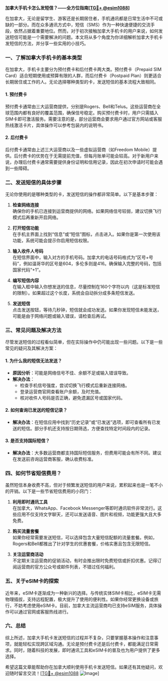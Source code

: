 **加拿大手机卡怎么发短信？——全方位指南[[TG💪+ @esim1088](https://t.me/s/esim1088)]**

在加拿大，无论是留学生、游客还是长期居住者，手机通讯都是日常生活中不可或缺的一部分。而在众多通讯方式中，短信（SMS）作为一种快速便捷的交流手段，依然占据着重要地位。然而，对于初次接触加拿大手机卡的用户来说，如何发送短信可能是一个需要解决的问题。本文将从多个角度为你详细解析加拿大手机卡发短信的方法，并分享一些实用的小技巧。

### 一、了解加拿大手机卡的基本类型

在加拿大，手机卡主要分为预付费卡和后付费卡两大类。预付费卡（Prepaid SIM Card）适合短期使用或预算有限的人群，而后付费卡（Postpaid Plan）则更适合长期居住或工作的人。无论选择哪种类型的卡，发送短信的基本流程大致相同。

#### 1. 预付费卡
预付费卡通常由三大运营商提供，分别是Rogers、Bell和Telus。这些运营商在全球范围内都有良好的覆盖范围，确保信号稳定。购买预付费卡时，用户只需插入SIM卡即可激活服务。需要注意的是，部分运营商会要求用户通过官方网站或客服热线激活卡片，具体操作可以参考包装内的说明书。

#### 2. 后付费卡
后付费卡通常由上述三大运营商以及一些虚拟运营商（如Freedom Mobile）提供。后付费卡的优势在于无需提前充值，但每月账单可能会较高。对于新用户来说，办理后付费卡通常需要提供身份证明和信用记录，因此在初次申请时可能会遇到一些障碍。

### 二、发送短信的具体步骤

无论你使用的是哪种类型的卡，发送短信的操作都非常简单。以下是基本步骤：

1. **检查网络连接**  
   确保你的手机已连接到运营商提供的网络。如果网络信号较弱，建议切换飞行模式后再重新开启网络。

2. **打开短信功能**  
   在手机主界面上找到“信息”或“短信”图标，点击进入。如果你是第一次使用该功能，系统可能会提示你启用短信权限。

3. **输入收件人号码**  
   在短信界面中，输入对方的手机号码。加拿大的电话号码格式为“区号+号码”，例如温哥华的区号是604，多伦多则是416。确保输入完整的号码，包括国家代码“+1”。

4. **编写短信内容**  
   在输入框中输入你想发送的信息，尽量控制在160个字符以内（这是标准短信的限制）。如果超过这个长度，系统会自动拆分成多条短信发送。

5. **发送短信**  
   点击发送按钮，等待几秒钟，短信就会成功发送。如果你发现短信未能发送，可能是由于网络问题或输入错误，请检查后再试。

### 三、常见问题及解决方法

尽管发送短信的过程看似简单，但在实际操作中仍可能出现一些问题。以下是一些常见的疑问及其解决方案：

#### 1. 为什么我的短信无法发送？
- **原因分析**：可能是网络信号不佳、余额不足或输入错误导致。
- **解决办法**：
  - 检查手机信号强度，尝试切换飞行模式后重新连接网络。
  - 登录运营商官网查看账户余额，及时充值。
  - 核对收件人号码是否正确，避免遗漏区号或国家代码。

#### 2. 如何查询已发送的短信记录？
- **解决办法**：在短信应用中找到“历史记录”或“已发送”选项，即可查看所有已发送的短信。部分手机还支持按日期筛选，方便查找特定时间段内的记录。

#### 3. 是否支持国际短信？
- **解决办法**：大多数运营商都支持国际短信服务，但费用可能会有所不同。建议在发送前咨询运营商客服，确认收费标准。

### 四、如何节省短信费用？

虽然短信本身收费不高，但对于频繁发送短信的用户来说，累积起来也是一笔不小的开销。以下是一些节省短信费用的小窍门：

1. **利用即时通讯工具**  
   在加拿大，WhatsApp、Facebook Messenger等即时通讯软件非常流行。这些应用不仅支持文字聊天，还可以发送语音、图片和视频，功能更强大且大多免费。

2. **购买流量套餐**  
   如果你经常需要发送短信，可以选择包含大量短信配额的流量套餐。例如，Rogers和Bell都推出了针对学生的优惠套餐，价格实惠且包含无限短信。

3. **关注运营商活动**  
   不定期关注运营商的促销活动，有时会推出限时免费短信或折扣优惠。记得订阅运营商的官方公众号或邮件列表，不错过任何福利。

### 五、关于eSIM卡的探索

近年来，eSIM卡逐渐成为一种新兴的选择。与传统实体SIM卡相比，eSIM卡无需物理插拔，支持远程配置，极大提升了使用的便利性。如果你经常更换设备或旅行，不妨考虑使用eSIM卡。目前，加拿大主流运营商均已支持eSIM服务，具体操作可以通过官网或客服热线进行。

### 六、总结

综上所述，加拿大手机卡发送短信的过程并不复杂，只要掌握基本操作和注意事项，就能轻松实现跨区域沟通。无论是预付费卡还是后付费卡，都能满足日常需求。同时，随着科技的发展，即时通讯工具和eSIM卡的普及也为用户提供了更多选择。

希望这篇文章能帮助你在加拿大顺利使用手机卡发送短信。如果还有其他疑问，欢迎随时留言交流！[[TG💪+ @esim1088](https://t.me/s/esim1088) ![Image](https://i.postimg.cc/4NQfJmqS/Snipaste-2025-05-13-00-14-12.png)]